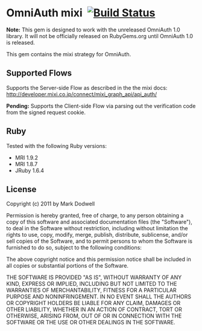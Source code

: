 # OmniAuth mixi &nbsp;[![Build Status](http://travis-ci.org/mkdynamic/omniauth-facebook.png?branch=master)](http://travis-ci.org/mkdynamic/omniauth-facebook)

**Note:** This gem is designed to work with the unreleased OmniAuth 1.0 library. It will not be officially released on RubyGems.org until OmniAuth 1.0 is released.

This gem contains the mixi strategy for OmniAuth.

## Supported Flows

Supports the Server-side Flow as described in the the mixi docs:
http://developer.mixi.co.jp/connect/mixi_graph_api/api_auth/

**Pending:** Supports the Client-side Flow via parsing out the verification code from the signed request cookie.

## Ruby

Tested with the following Ruby versions:

- MRI 1.9.2
- MRI 1.8.7
- JRuby 1.6.4

## License

Copyright (c) 2011 by Mark Dodwell

Permission is hereby granted, free of charge, to any person obtaining a copy of this software and associated documentation files (the "Software"), to deal in the Software without restriction, including without limitation the rights to use, copy, modify, merge, publish, distribute, sublicense, and/or sell copies of the Software, and to permit persons to whom the Software is furnished to do so, subject to the following conditions:

The above copyright notice and this permission notice shall be included in all copies or substantial portions of the Software.

THE SOFTWARE IS PROVIDED "AS IS", WITHOUT WARRANTY OF ANY KIND, EXPRESS OR IMPLIED, INCLUDING BUT NOT LIMITED TO THE WARRANTIES OF MERCHANTABILITY, FITNESS FOR A PARTICULAR PURPOSE AND NONINFRINGEMENT. IN NO EVENT SHALL THE AUTHORS OR COPYRIGHT HOLDERS BE LIABLE FOR ANY CLAIM, DAMAGES OR OTHER LIABILITY, WHETHER IN AN ACTION OF CONTRACT, TORT OR OTHERWISE, ARISING FROM, OUT OF OR IN CONNECTION WITH THE SOFTWARE OR THE USE OR OTHER DEALINGS IN THE SOFTWARE.
